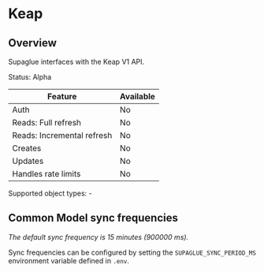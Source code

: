 # Keap

## Overview

Supaglue interfaces with the Keap V1 API.

Status: Alpha

| Feature                    | Available |
| -------------------------- | --------- |
| Auth                       | No        |
| Reads: Full refresh        | No        |
| Reads: Incremental refresh | No        |
| Creates                    | No        |
| Updates                    | No        |
| Handles rate limits        | No        |

Supported object types: -

## Common Model sync frequencies

_The default sync frequency is 15 minutes (900000 ms)._

Sync frequencies can be configured by setting the `SUPAGLUE_SYNC_PERIOD_MS` environment variable defined in `.env`.
